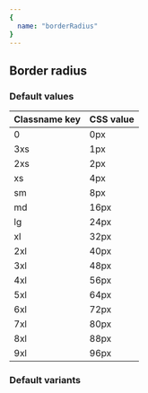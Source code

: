 ```yaml
---
{
  name: "borderRadius"
}
---
```


## Border radius

### Default values
<!-- defaults.values.start -->
|Classname key|CSS value|
|-------------|---------|
|0            |0px      |
|3xs          |1px      |
|2xs          |2px      |
|xs           |4px      |
|sm           |8px      |
|md           |16px     |
|lg           |24px     |
|xl           |32px     |
|2xl          |40px     |
|3xl          |48px     |
|4xl          |56px     |
|5xl          |64px     |
|6xl          |72px     |
|7xl          |80px     |
|8xl          |88px     |
|9xl          |96px     |

<!-- defaults.values.end -->


### Default variants
<!-- defaults.variants.start -->

<!-- defaults.variants.end -->
